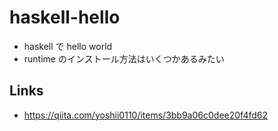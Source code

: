 # haskell-hello

- haskell で hello world
- runtime のインストール方法はいくつかあるみたい

## Links
- https://qiita.com/yoshii0110/items/3bb9a06c0dee20f4fd62
